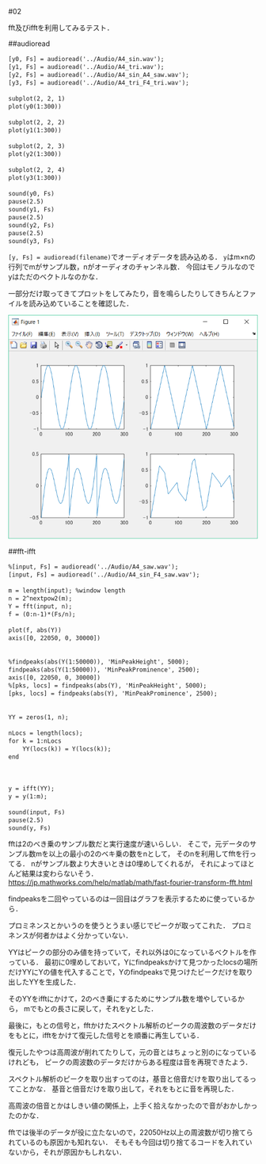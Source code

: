 #02

fft及びifftを利用してみるテスト．


##audioread

    [y0, Fs] = audioread('../Audio/A4_sin.wav');
    [y1, Fs] = audioread('../Audio/A4_tri.wav');
    [y2, Fs] = audioread('../Audio/A4_sin_A4_saw.wav');
    [y3, Fs] = audioread('../Audio/A4_tri_F4_tri.wav');

    subplot(2, 2, 1)
    plot(y0(1:300))

    subplot(2, 2, 2)
    plot(y1(1:300))

    subplot(2, 2, 3)
    plot(y2(1:300))

    subplot(2, 2, 4)
    plot(y3(1:300))

    sound(y0, Fs)
    pause(2.5)
    sound(y1, Fs)
    pause(2.5)
    sound(y2, Fs)
    pause(2.5)
    sound(y3, Fs)

`[y, Fs] = audioread(filename)`でオーディオデータを読み込める．
`y`はm×nの行列でmがサンプル数，nがオーディオのチャンネル数．
今回はモノラルなのでyはただのベクトルなのかな．

一部分だけ取ってきてプロットをしてみたり，音を鳴らしたりしてきちんとファイルを読み込めていることを確認した．

![img0](/6314089/02/img/00.png)


##fft-ifft

    %[input, Fs] = audioread('../Audio/A4_saw.wav');
    [input, Fs] = audioread('../Audio/A4_sin_F4_saw.wav');

    m = length(input); %window length
    n = 2^nextpow2(m);
    Y = fft(input, n);
    f = (0:n-1)*(Fs/n);

    plot(f, abs(Y))
    axis([0, 22050, 0, 30000])


    %findpeaks(abs(Y(1:50000)), 'MinPeakHeight', 5000);
    findpeaks(abs(Y(1:50000)), 'MinPeakProminence', 2500);
    axis([0, 22050, 0, 30000])
    %[pks, locs] = findpeaks(abs(Y), 'MinPeakHeight', 5000);
    [pks, locs] = findpeaks(abs(Y), 'MinPeakProminence', 2500);


    YY = zeros(1, n);

    nLocs = length(locs);
    for k = 1:nLocs
        YY(locs(k)) = Y(locs(k));
    end



    y = ifft(YY);
    y = y(1:m);

    sound(input, Fs)
    pause(2.5)
    sound(y, Fs)

fftは2のべき乗のサンプル数だと実行速度が速いらしい．
そこで，元データのサンプル数mを以上の最小の2のベキ乗の数をnとして，
そのnを利用してfftを行ってる．
nがサンプル数より大きいときは0埋めしてくれるが，
それによってほとんど結果は変わらないそう．
https://jp.mathworks.com/help/matlab/math/fast-fourier-transform-fft.html

findpeaksを二回やっているのは一回目はグラフを表示するために使っているから．

プロミネンスとかいうのを使うとうまい感じでピークが取ってこれた．
プロミネンスが何者かはよく分かっていない．

YYはピークの部分のみ値を持っていて，それ以外は0になっているベクトルを作っている．
最初に0埋めしておいて，Yにfindpeaksかけて見つかったlocsの場所だけYYにYの値を代入することで，Yのfindpeaksで見つけたピークだけを取り出したYYを生成した．

そのYYをifftにかけて，2のべき乗にするためにサンプル数を増やしているから，
mでもとの長さに戻して，それをyとした．


最後に，もとの信号と，fftかけたスペクトル解析のピークの周波数のデータだけをもとに，ifftをかけて復元した信号とを順番に再生している．

復元したやつは高周波が削れてたりして，元の音とはちょっと別のになっているけれども，
ピークの周波数のデータだけからある程度は音を再現できたよう．


スペクトル解析のピークを取り出すってのは，基音と倍音だけを取り出してるってことかな．
基音と倍音だけを取り出して，それをもとに音を再現した．


高周波の倍音とかはしきい値の関係上，上手く拾えなかったので音がおかしかったのかな．


fftでは後半のデータが役に立たないので，22050Hz以上の周波数が切り捨てられているのも原因かも知れない．
そもそも今回は切り捨てるコードを入れていないから，それが原因かもしれない．
